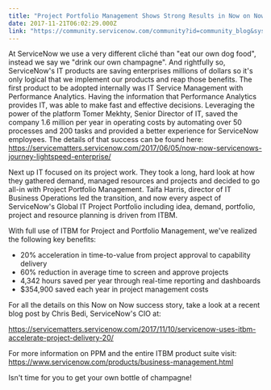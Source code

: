 ```yaml
---
title: "Project Portfolio Management Shows Strong Results in Now on Now"
date: 2017-11-21T06:02:29.000Z
link: "https://community.servicenow.com/community?id=community_blog&sys_id=a6dd2ae9dbd0dbc01dcaf3231f9619a1"
---
```

<p>At ServiceNow we use a very different cliché than "eat our own dog food", instead we say we "drink our own champagne". And rightfully so, ServiceNow's IT products are saving enterprises millions of dollars so it's only logical that we implement our products and reap those benefits. The first product to be adopted internally was IT Service Management with Performance Analytics. Having the information that Performance Analytics provides IT, was able to make fast and effective decisions. Leveraging the power of the platform Tomer Mekhty, Senior Director of IT, saved the company 1.6 million per year in operating costs by automating over 50 processes and 200 tasks and provided a better experience for ServiceNow employees. The details of that success can be found here: <a title="ervicematters.servicenow.com/2017/06/05/now-now-servicenows-journey-lightspeed-enterprise/" href="https://servicematters.servicenow.com/2017/06/05/now-now-servicenows-journey-lightspeed-enterprise/">https://servicematters.servicenow.com/2017/06/05/now-now-servicenows-journey-lightspeed-enterprise/</a></p><p></p><p>Next up IT focused on its project work. They took a long, hard look at how they gathered demand, managed resources and projects and decided to go all-in with Project Portfolio Management. Taifa Harris, director of IT Business Operations led the transition, and now every aspect of ServiceNow's Global IT Project Portfolio including idea, demand, portfolio, project and resource planning is driven from ITBM.</p><p></p><p>With full use of ITBM for Project and Portfolio Management, we've realized the following key benefits:</p><ul style="list-style-type: disc;"><li>20% acceleration in time-to-value from project approval to capability delivery</li><li>60% reduction in average time to screen and approve projects</li><li>4,342 hours saved per year through real-time reporting and dashboards</li><li>$354,900 saved each year in project management costs</li></ul><p style="margin-bottom: .0001pt;"></p><p style="margin-bottom: .0001pt;">For all the details on this Now on Now success story, take a look at a recent blog post by Chris Bedi, ServiceNow's CIO at:</p><p><a title="ervicematters.servicenow.com/2017/11/10/servicenow-uses-itbm-accelerate-project-delivery-20/" href="https://servicematters.servicenow.com/2017/11/10/servicenow-uses-itbm-accelerate-project-delivery-20/">https://servicematters.servicenow.com/2017/11/10/servicenow-uses-itbm-accelerate-project-delivery-20/</a></p><p></p><p>For more information on PPM and the entire ITBM product suite visit: <a title="ww.servicenow.com/products/business-management.html" href="https://www.servicenow.com/products/business-management.html">https://www.servicenow.com/products/business-management.html</a></p><p>Isn't time for you to get your own bottle of champagne!</p>